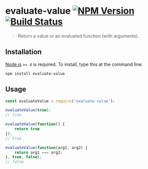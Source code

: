 # evaluate-value [![NPM Version][npm-image]][npm-url] [![Build Status][travis-image]][travis-url]
> Return a value or an evaluated function (with arguments).


## Installation

[Node.js](http://nodejs.org/) `>= 4` is required. To install, type this at the command line:
```shell
npm install evaluate-value
```


## Usage

```js
const evaluateValue = require('evaluate-value');

evaluateValue(true);
// true

evaluateValue(function() {
	return true
});
// true

evaluateValue(function(arg1, arg2) {
	return arg1 === arg2;
}, true, false);
// false
```


[npm-image]: https://img.shields.io/npm/v/evaluate-value.svg
[npm-url]: https://npmjs.org/package/evaluate-value
[travis-image]: https://img.shields.io/travis/stevenvachon/evaluate-value.svg
[travis-url]: https://travis-ci.org/stevenvachon/evaluate-value
